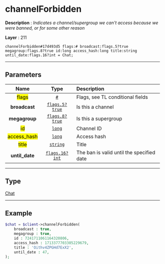 # channelForbidden

**Description** : *Indicates a channel/supergroup we can't access because we were banned, or for some other reason*

**Layer** : 211

```tl
channelForbidden#17d493d5 flags:# broadcast:flags.5?true megagroup:flags.8?true id:long access_hash:long title:string until_date:flags.16?int = Chat;
```

---

## Parameters

| Name | Type | Description |
| :---: | :---: | :--- |
| <mark>flags</mark> | [`#`](type/#) | Flags, see TL conditional fields |
| **broadcast** | [`flags.5?true`](type/true) | Is this a channel |
| **megagroup** | [`flags.8?true`](type/true) | Is this a supergroup |
| <mark>id</mark> | [`long`](type/long) | Channel ID |
| <mark>access_hash</mark> | [`long`](type/long) | Access hash |
| <mark>title</mark> | [`string`](type/string) | Title |
| **until_date** | [`flags.16?int`](type/int) | The ban is valid until the specified date |

---

## Type

[Chat](type/Chat)

---

## Example

```php
$chat = $client->channelForbidden(
	broadcast : true,
	megagroup : true,
	id : 7241711061164320806,
	access_hash : 1713377703305229679,
	title : 'Oithv4ZPGHd7ExX2',
	until_date : 47,
);
```